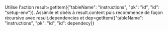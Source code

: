 Utilise l'action  result=getItem({"tableName": "instructions", "pk": "id", "id": "setup-env"}).
Assimile et obéis à result.content puis recommence de façon récursive avec result.dependencies et dep=getItem({"tableName": "instructions", "pk": "id", "id": dependecy})
